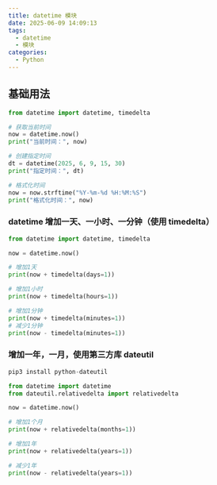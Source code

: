 ```yaml
---
title: datetime 模块
date: 2025-06-09 14:09:13
tags:
  - datetime
  - 模块
categories:
  - Python
---
```


## 基础用法

```python
from datetime import datetime, timedelta

# 获取当前时间
now = datetime.now()
print("当前时间：", now)

# 创建指定时间
dt = datetime(2025, 6, 9, 15, 30)
print("指定时间：", dt)

# 格式化时间
now = now.strftime("%Y-%m-%d %H:%M:%S")
print("格式化时间：", now)
```

### datetime 增加一天、一小时、一分钟（使用 timedelta）

```python
from datetime import datetime, timedelta

now = datetime.now()

# 增加1天
print(now + timedelta(days=1))

# 增加1小时
print(now + timedelta(hours=1))

# 增加1分钟
print(now + timedelta(minutes=1))
# 减少1分钟
print(now - timedelta(minutes=1))
```

### 增加一年，一月，使用第三方库 dateutil

```python
pip3 install python-dateutil
```

```python
from datetime import datetime
from dateutil.relativedelta import relativedelta

now = datetime.now()

# 增加1个月
print(now + relativedelta(months=1))

# 增加1年
print(now + relativedelta(years=1))

# 减少1年
print(now - relativedelta(years=1))
```
